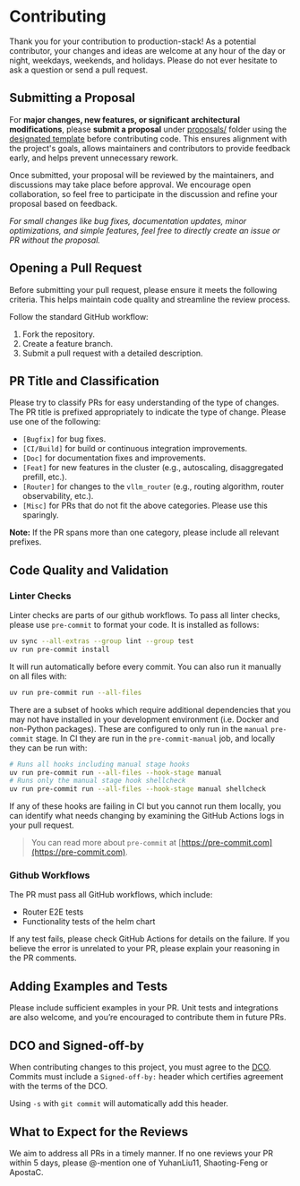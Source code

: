 # Contributing

Thank you for your contribution to production-stack! As a potential contributor, your changes and ideas are welcome at any hour of the day or night, weekdays, weekends, and holidays. Please do not ever hesitate to ask a question or send a pull request.

## Submitting a Proposal

For **major changes, new features, or significant architectural modifications**, please **submit a proposal** under [proposals/](proposals/) folder using the [designated template](proposals/TEMPLATE.md) before contributing code. This ensures alignment with the project's goals, allows maintainers and contributors to provide feedback early, and helps prevent unnecessary rework.

Once submitted, your proposal will be reviewed by the maintainers, and discussions may take place before approval. We encourage open collaboration, so feel free to participate in the discussion and refine your proposal based on feedback.

*For small changes like bug fixes, documentation updates, minor optimizations, and simple features, feel free to directly create an issue or PR without the proposal.*

## Opening a Pull Request

Before submitting your pull request, please ensure it meets the following criteria. This helps maintain code quality and streamline the review process.

Follow the standard GitHub workflow:

1. Fork the repository.
2. Create a feature branch.
3. Submit a pull request with a detailed description.

<h2>PR Title and Classification</h2>
<p>Please try to classify PRs for easy understanding of the type of changes. The PR title is prefixed appropriately to indicate the type of change. Please use one of the following:</p>
<ul>
    <li><code>[Bugfix]</code> for bug fixes.</li>
    <li><code>[CI/Build]</code> for build or continuous integration improvements.</li>
    <li><code>[Doc]</code> for documentation fixes and improvements.</li>
    <li><code>[Feat]</code> for new features in the cluster (e.g., autoscaling, disaggregated prefill, etc.).</li>
    <li><code>[Router]</code> for changes to the <code>vllm_router</code> (e.g., routing algorithm, router observability, etc.).</li>
    <li><code>[Misc]</code> for PRs that do not fit the above categories. Please use this sparingly.</li>
</ul>
<p><strong>Note:</strong> If the PR spans more than one category, please include all relevant prefixes.</p>

## Code Quality and Validation

### Linter Checks

Linter checks are parts of our github workflows. To pass all linter checks, please use <code>pre-commit</code> to format your code. It is installed as follows:

```bash
uv sync --all-extras --group lint --group test
uv run pre-commit install
```

It will run automatically before every commit. You can also run it manually on
all files with:

```bash
uv run pre-commit run --all-files
```

There are a subset of hooks which require additional dependencies that you may
not have installed in your development environment (i.e. Docker and non-Python
packages). These are configured to only run in the `manual` `pre-commit` stage.
In CI they are run in the `pre-commit-manual` job, and locally they can be run
with:

```bash
# Runs all hooks including manual stage hooks
uv run pre-commit run --all-files --hook-stage manual
# Runs only the manual stage hook shellcheck
uv run pre-commit run --all-files --hook-stage manual shellcheck
```

If any of these hooks are failing in CI but you cannot run them locally, you
can identify what needs changing by examining the GitHub Actions logs in your
pull request.

> You can read more about `pre-commit` at [https://pre-commit.com](https://pre-commit.com).

### Github Workflows

The PR must pass all GitHub workflows, which include:

- Router E2E tests
- Functionality tests of the helm chart

If any test fails, please check GitHub Actions for details on the failure. If you believe the error is unrelated to your PR, please explain your reasoning in the PR comments.

## Adding Examples and Tests

Please include sufficient examples in your PR. Unit tests and integrations are also welcome, and you’re encouraged to contribute them in future PRs.

<h2>DCO and Signed-off-by</h2>
<p>When contributing changes to this project, you must agree to the <a href="https://github.com/vllm-project/vllm/blob/main/DCO">DCO</a>. Commits must include a <code>Signed-off-by:</code> header which certifies agreement with the terms of the DCO.</p>
<p>Using <code>-s</code> with <code>git commit</code> will automatically add this header.</p>

<h2>What to Expect for the Reviews</h2>

We aim to address all PRs in a timely manner. If no one reviews your PR within 5 days, please @-mention one of YuhanLiu11, Shaoting-Feng or ApostaC.
